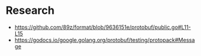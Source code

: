 # Research

- https://github.com/89z/format/blob/9636151e/protobuf/public.go#L11-L15
- https://godocs.io/google.golang.org/protobuf/testing/protopack#Message
